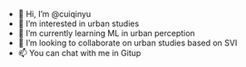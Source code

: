 - 👋 Hi, I’m @cuiqinyu
- 👀 I’m interested in urban studies
- 🌱 I’m currently learning ML in urban perception
- 💞️ I’m looking to collaborate on urban studies based on SVI
- 📫 You can chat with me in Gitup

<!---
cuiqinyu/cuiqinyu is a ✨ special ✨ repository because its `README.md` (this file) appears on your GitHub profile.
You can click the Preview link to take a look at your changes.
--->
